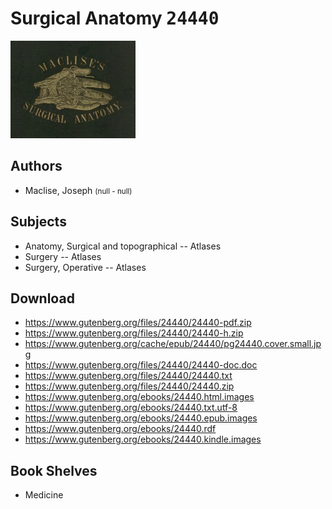 # Surgical Anatomy <kbd>24440</kbd>

![](./cover.medium.jpg "")

## Authors


 - Maclise, Joseph <small>(null - null)</small>

## Subjects


 - Anatomy, Surgical and topographical -- Atlases
 - Surgery -- Atlases
 - Surgery, Operative -- Atlases

## Download


 - https://www.gutenberg.org/files/24440/24440-pdf.zip
 - https://www.gutenberg.org/files/24440/24440-h.zip
 - https://www.gutenberg.org/cache/epub/24440/pg24440.cover.small.jpg
 - https://www.gutenberg.org/files/24440/24440-doc.doc
 - https://www.gutenberg.org/files/24440/24440.txt
 - https://www.gutenberg.org/files/24440/24440.zip
 - https://www.gutenberg.org/ebooks/24440.html.images
 - https://www.gutenberg.org/ebooks/24440.txt.utf-8
 - https://www.gutenberg.org/ebooks/24440.epub.images
 - https://www.gutenberg.org/ebooks/24440.rdf
 - https://www.gutenberg.org/ebooks/24440.kindle.images

## Book Shelves


 - Medicine
